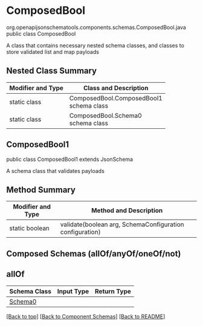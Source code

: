# ComposedBool
org.openapijsonschematools.components.schemas.ComposedBool.java
public class ComposedBool

A class that contains necessary nested schema classes, and classes to store validated list and map payloads

## Nested Class Summary
| Modifier and Type | Class and Description |
| ----------------- | ---------------------- |
| static class | ComposedBool.ComposedBool1<br> schema class |
| static class | ComposedBool.Schema0<br> schema class |

## ComposedBool1
public class ComposedBool1
extends JsonSchema

A schema class that validates payloads


## Method Summary
| Modifier and Type | Method and Description |
| ----------------- | ---------------------- |
| static boolean | validate(boolean arg, SchemaConfiguration configuration) |

## Composed Schemas (allOf/anyOf/oneOf/not)
## allOf
Schema Class | Input Type | Return Type
------------ | ---------- | -----------
[Schema0](#) |  | 


[[Back to top]](#top) [[Back to Component Schemas]](../../../README.md#Component-Schemas) [[Back to README]](../../../README.md)
